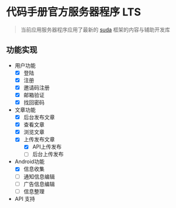 # 代码手册官方服务器程序 LTS

> 当前应用服务器程序应用了最新的 [suda](https://github.com/DXkite/suda) 框架的内容与辅助开发库

## 功能实现

- 用户功能 
    - [x] 登陆
    - [x] 注册
    - [x] 邀请码注册
    - [x] 邮箱验证
    - [x] 找回密码
- 文章功能
    - [x] 后台发布文章
    - [x] 查看文章
    - [x] 浏览文章
    - [x] 上传发布文章
        - [x] API上传发布
        - [ ] 后台上传发布
- Android功能
    - [x] 信息收集
    - [ ] 通知信息编辑
    - [ ] 广告信息编辑
    - [ ] 信息整理 
- API 支持